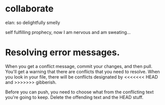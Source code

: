 # collaborate
elan: so delightfully smelly

self fulfilling prophecy, now I am nervous and am sweating...

# Resolving error messages.

When you get a conflict message, commit your changes, and then pull. You'll get a warning that there are conflicts that you need to resolve. When you look in your file, there will be conflicts designated by <<<<<<< HEAD and >>>>>>> gibberish. 

Before you can push, you need to choose what from the conflicting text you're going to keep. Delete the offending text and the HEAD stuff. 
